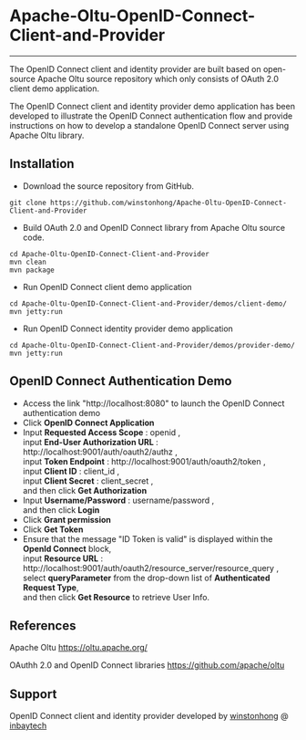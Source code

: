 # Apache-Oltu-OpenID-Connect-Client-and-Provider

--------------------

The OpenID Connect client and identity provider are built based on open-source Apache Oltu source repository which only consists of OAuth 2.0 client demo application. 

The OpenID Connect client and identity provider demo application has been developed to illustrate the OpenID Connect authentication flow and provide instructions on how to develop a standalone OpenID Connect server using Apache Oltu library.

Installation
------------
+ Download the source repository from GitHub.
```
git clone https://github.com/winstonhong/Apache-Oltu-OpenID-Connect-Client-and-Provider
``` 
+ Build OAuth 2.0 and OpenID Connect library from Apache Oltu source code.
```
cd Apache-Oltu-OpenID-Connect-Client-and-Provider
mvn clean
mvn package
```
+ Run OpenID Connect client demo application
```
cd Apache-Oltu-OpenID-Connect-Client-and-Provider/demos/client-demo/
mvn jetty:run
```
+ Run OpenID Connect identity provider demo application
```
cd Apache-Oltu-OpenID-Connect-Client-and-Provider/demos/provider-demo/
mvn jetty:run
```

OpenID Connect Authentication Demo
------------
+ Access the link "http://localhost:8080" to launch the OpenID Connect authentication demo
+ Click **OpenID Connect Application**
+ Input **Requested Access Scope** : openid , <br>
input **End-User Authorization URL** : http://localhost:9001/auth/oauth2/authz , <br>
input **Token Endpoint** : http://localhost:9001/auth/oauth2/token , <br>
input **Client ID** : client_id , <br>
input **Client Secret** : client_secret , <br>
and then click **Get Authorization**
+ Input **Username/Password** : username/password , <br>
and then click **Login**
+ Click **Grant permission**
+ Click **Get Token**
+ Ensure that the message "ID Token is valid" is displayed within the **OpenId Connect** block,<br>
input **Resource URL** : http://localhost:9001/auth/oauth2/resource_server/resource_query ,<br>
select **queryParameter** from the drop-down list of **Authenticated Request Type**, <br>
and then click **Get Resource** to retrieve User Info.


References
-------
Apache Oltu https://oltu.apache.org/

OAuthh 2.0 and OpenID Connect libraries https://github.com/apache/oltu

Support
-------
OpenID Connect client and identity provider developed by [winstonhong](https://github.com/winstonhong) @ [inbaytech](https://github.com/inbaytech)
